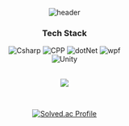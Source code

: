 <div align="center">
  
![header](https://capsule-render.vercel.app/api?type=venom&color=auto&height=200&section=header&text=KimSoYeon&fontSize=70&fontColor=000000)

### Tech Stack
<img alt="Csharp" src ="https://img.shields.io/badge/C%23-39477F.svg?&style=for-the-badge&logo=Csharp&logoColor=white"/>
<img alt="CPP" src ="https://img.shields.io/badge/C%2B%2B-00599C.svg?&style=for-the-badge&logo=c%2B%2B&&logoColor=white"/>
<img alt="dotNet" src ="https://img.shields.io/badge/.NET-512BD4.svg?&style=for-the-badge&logo=dotnet&logoColor=white"/>
<img alt="wpf" src ="https://img.shields.io/badge/WPF-3484D2.svg?&style=for-the-badge"/>
<br>

<img alt="Unity" src ="https://img.shields.io/badge/Unity-000000.svg?&style=for-the-badge&logo=Unity&logoColor=white"/>
<br>

<br>
<p align="center">
  <a href="https://hits.seeyoufarm.com"><img src="https://hits.seeyoufarm.com/api/count/incr/badge.svg?url=https://github.com/ooo1324&count_bg=%2341B883&title_bg=%23CDC2C2&icon=github.svg&icon_color=%23E7E7E7&title=hits&edge_flat=false"/></a>
</p>

<br>

[![Solved.ac Profile](http://mazassumnida.wtf/api/v2/generate_badge?boj=ooo1324)](https://solved.ac/ooo1324/)
</div>
